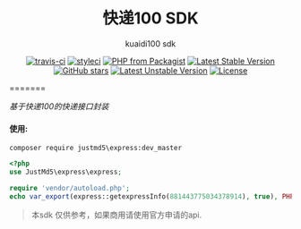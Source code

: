 <h1 align="center">快递100  SDK</h1>

<p align="center">kuaidi100 sdk</p>

<p align="center">
<a href="https://travis-ci.org/justmd5/express"><img src="https://travis-ci.org/justmd5/express.svg?branch=master" alt="travis-ci"></a>
<a href="https://styleci.io/repos/23494261"><img src="https://styleci.io/repos/23494261/shield?branch=master" alt="styleci"></a>
<a href="https://packagist.org/packages/justmd5/express"><img src="https://img.shields.io/packagist/php-v/justmd5/express.svg" alt="PHP from Packagist"></a>
<a href="https://packagist.org/packages/justmd5/express"><img src="https://poser.pugx.org/justmd5/express/v/stable.svg" alt="Latest Stable Version"></a>
<a href="https://packagist.org/packages/justmd5/express"><img src="https://img.shields.io/github/stars/justmd5/express.svg?style=social&label=Stars" alt="GitHub stars"></a>
<a href="https://packagist.org/packages/justmd5/express"><img src="https://poser.pugx.org/justmd5/express/v/unstable.svg" alt="Latest Unstable Version"></a>
<a href="https://packagist.org/packages/justmd5/express"><img src="https://img.shields.io/github/license/justmd5/express.svg" alt="License"></a>
</p>

=======

*基于快递100的快递接口封装*


#### 使用:
```shell
composer require justmd5\express:dev_master
```
```php
<?php
use JustMd5\express\express;

require 'vendor/autoload.php';
echo var_export(express::getexpressInfo(881443775034378914), true), PHP_EOL;

```
> 本sdk 仅供参考，如果商用请使用官方申请的api.
